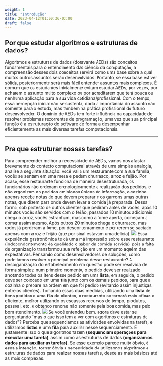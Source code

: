 ```yaml
---
weight: 1
title: "Introdução"
date: 2023-04-12T01:00:36-03:00
draft: false
---
```


## Por que estudar algoritmos e estruturas de dados?
Algoritmos e estruturas de dados (doravante AEDs) são conceitos fundamentais para o entendimento das ciência da computação, a compreensão desses dois conceitos servirá como uma base sobre a qual muitos outros assuntos serão desenvolvidos. Portanto, se essa base estiver sólida, posteriormente será mais fácil entender assuntos mais complexos. É comum que os estudantes inicialmente evitam estudar AEDs, por vezes, por acharem o assunto muito complexo ou por acreditarem que terá pouca ou nenhuma aplicação para a sua vida cotidiana/profissional. Com o tempo, essa percepção inicial não se sustenta, dada a importância do assunto não somente para o estudo, mas também na prática profissional do futuro desenvolvedor. O domínio de AEDs tem forte influência na capacidade de resolver problemas recorrentes de programação, uma vez que sua principal função é a estruturação do software de forma a desempenhar eficientemente as mais diversas tarefas computacionais.
***
## Pra que estruturar nossas tarefas?
Para compreender melhor a necessidade de AEDs, vamos nos afastar brevemente do contexto computacional através de uma simples analogia, analise a seguinte situação: você vai a um restaurante com a sua família, vocês se sentam em uma mesa e pedem churrasco, arroz e feijão. Por acaso, esse restaurante funciona de maneira desestruturada, os funcionários não ordenam cronologicamente a realização dos pedidos, e não organizam os pedidos em blocos únicos de informação, a cozinha apenas recebe notas do que devem preparar e os garçons umas outras notas, que dizem para onde devem levar a comida já preparada. Dessa forma, sob protesto de outros clientes que pediram antes de vocês, após 10 minutos vocês são servidos com o feijão, passados 10 minutos adicionais chega o arroz, vocês estranham, mas como a fome aperta, começam a comer assim mesmo. Após outros 20 minutos chega o churrasco, mas todos já perderam a fome, por descontentamento e por terem se saciado apenas com arroz e feijão (que por sinal estavam uma delícia).
![](https://github.com/doYourCode/algoritmos_e_estruturas_de_dados/blob/main/wiki/img/pedidos_exemplo_rest_intro_001.png?raw=true)
Essa experiência gastronômica te dá uma má impressão sobre esse restaurante (independentemente da qualidade e sabor da comida servida), pois a falta de organização transformou sua refeição em um momento aquém das expectativas. Pensando como desenvolvedores de soluções, como poderíamos resolver o principal problema desse restaurante? A desorganização do estabelecimento em questão pode ser resolvida de forma simples: num primeiro momento, o pedido deve ser realizado anotando todos os itens desse pedido em uma **lista**, em seguida, o pedido deve ser colocado em uma **fila** junto com os demais pedidos, para que a cozinha o prepare na ordem em que foi pedido (evitando assim injustiças entre os clientes). Tomando essas duas medidas, utilizando uma **lista** de itens pedidos e uma **fila** de clientes, o restaurante se tornará mais eficaz e eficiente, melhor utilizando os escassos recursos de tempo, produtos, pessoal, etc. e obtendo renome não somente pela boa comida, mas pelo bom atendimento.
![](https://github.com/doYourCode/algoritmos_e_estruturas_de_dados/blob/main/wiki/img/pedidos_exemplo_rest_intro_002.png?raw=true)
Se você entendeu bem, agora deve estar se perguntando "mas o que isso tem a ver com algoritmos e estruturas de dados"? Perceba que sequenciamos as atividades envolvidas na tarefa, e utilizamos **listas** e uma **fila** para auxiliar nesse sequenciamento. É justamente isso o que algoritmos fazem **(sequenciam operações para executar uma tarefa)**, assim como as estruturas de dados **(organizam os dados para auxiliar as tarefas)**. Se esse exemplo parece muito óbvio, é essa a intenção, tornar óbvia a necessidade de utilizarmos algoritmos e estruturas de dados para realizar nossas tarefas, desde as mais básicas até as mais complexas.
